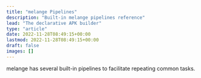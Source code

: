 ```yaml
---
title: "melange Pipelines"
description: "Built-in melange pipelines reference"
lead: "The declarative APK builder"
type: "article"
date: 2022-11-28T08:49:15+00:00
lastmod: 2022-11-28T08:49:15+00:00
draft: false
images: []
---
```


melange has several built-in pipelines to facilitate repeating common tasks.
